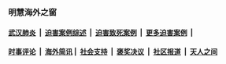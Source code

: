 
### 明慧海外之窗

####  [武汉肺炎](indexes/365.md?t=02022202) &nbsp;|&nbsp;  [迫害案例综述](indexes/328.md?t=02022202) &nbsp;|&nbsp; [迫害致死案例](indexes/277.md?t=02022202)  &nbsp;|&nbsp; [更多迫害案例](indexes/81.md?t=02022202)  &nbsp;|&nbsp; 
####  [时事评论](indexes/251.md?t=02022202) &nbsp;|&nbsp; [海外简讯](indexes/245.md?t=02022202)&nbsp;|&nbsp;  [社会支持](indexes/140.md?t=02022202) &nbsp;|&nbsp; [褒奖决议](indexes/282.md?t=02022202) &nbsp;|&nbsp; [社区报道](indexes/91.md?t=02022202)  &nbsp;|&nbsp; [天人之间](indexes/78.md?t=02022202) 

